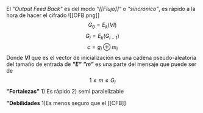 El *"Output Feed Back"* es del modo *"[[Flujo]]"* o *"sincrónico"*, es rápido a la hora de hacer el cifrado
![[OFB.png]]
$$
G_0=E_k(VI)
$$
$$
	G_i=E_k(G_{i-1})
$$
$$c=g_i \oplus m_i$$
Donde ***VI*** que es el vector de inicialización es una cadena pseudo-aleatoria del tamaño de entrada de ***"E"***
***"m"*** es una parte del mensaje que puede ser de 
$$1 \leq m \leq G_i $$
**"Fortalezas"**
	1) Es rápido
	2) semi paralelizable

**"Debilidades**
	1)Es menos seguro que el [[CFB]]
